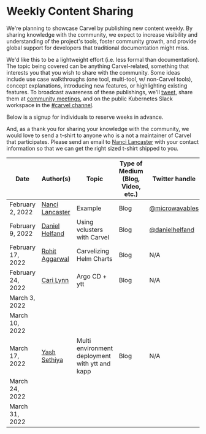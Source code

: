 # Weekly Content Sharing
We're planning to showcase Carvel by publishing new content weekly. By sharing knowledge with the community, we expect to increase visibility and understanding of the project's tools, foster community growth, and provide global support for developers that traditional documentation might miss.

We'd like this to be a lightweight effort (i.e. less formal than documentation). The topic being covered can be anything Carvel-related, something that interests you that you wish to share with the community. Some ideas include use case walkthroughs (one tool, multi-tool, w/ non-Carvel tools), concept explanations, introducing new features, or highlighting existing features. To broadcast awareness of these publishings, we'll [tweet](https://twitter.com/carvel_dev), share them at [community meetings](https://hackmd.io/F7g3RT2hR3OcIh-Iznk2hw), and on the public Kubernetes Slack workspace in the [#carvel channel](https://kubernetes.slack.com/archives/CH8KCCKA5).

Below is a signup for individuals to reserve weeks in advance. 

And, as a thank you for sharing your knowledge with the community, we would love to send a t-shirt to anyone who is a not a maintainer of Carvel that participates. Please send an email to [Nanci Lancaster](mailto:nancil@vmware.com) with your contact information so that we can get the right sized t-shirt shipped to you.

| Date | Author(s) | Topic | Type of Medium (Blog, Video, etc.) | Twitter handle |
| --- | --- | --- | --- | --- |
| February 2, 2022 | [Nanci Lancaster](https://github.com/microwavables) | Example | Blog | [@microwavables](https://twitter.com/microwavables) |
| February 9, 2022 | [Daniel Helfand](https://github.com/danielhelfand)| Using vclusters with Carvel | Blog | [@danielhelfand](https://twitter.com/danielhelfand) |
| February 17, 2022 | [Rohit Aggarwal](https://github.com/rohitagg2020) | Carvelizing Helm Charts| Blog | N/A |
| February 24, 2022 | [Cari Lynn](https://github.com/cari-lynn)| Argo CD + ytt | Blog | N/A |
| March 3, 2022 | | |
| March 10, 2022 | | |
| March 17, 2022 | [Yash Sethiya](https://github.com/sethiyash)| Multi environment deployment with ytt and kapp | Blog | N/A |
| March 24, 2022 | | |
| March 31, 2022 | | |
